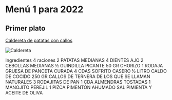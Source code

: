 # Menú 1 para 2022

## Primer plato
[Caldereta de patatas con callos](https://cookpad.com/es/recetas/131014-caldereta-de-patatas-con-callos)

![Caldereta](https://img-global.cpcdn.com/recipes/recipes_32143_v1393349221_receta_foto_00032143/680x482cq70/caldereta-de-patatas-con-callos-foto-principal.webp)

Ingredientes
4 raciones
2 PATATAS MEDIANAS
4 DIENTES AJO
2 CEBOLLAS MEDIANAS
½ GUINDILLA PICANTE
50 GR CHORIZO
1 RODAJA GRUESA DE PANCETA CURADA
4 CDAS SOFRITO CASERO
½ LITRO CALDO DE COCIDO
250 GR CALLOS DE TERNERA DE LOS QUE SE LLAMAN NATURALES
3 RODAJITAS DE PAN
1 CDA ALMENDRAS TOSTADAS
1 MANOJITO PEREJIL
1 PIZCA PIMENTÓN AHUMADO
SAL PIMIENTA Y ACEITE DE OLIVA